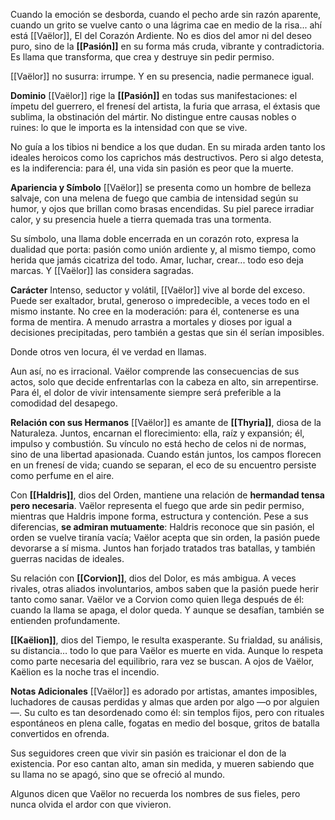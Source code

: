 Cuando la emoción se desborda, cuando el pecho arde sin razón aparente, cuando un grito se vuelve canto o una lágrima cae en medio de la risa... ahí está [[Vaëlor]], El del Corazón Ardiente. No es dios del amor ni del deseo puro, sino de la **[[Pasión]]** en su forma más cruda, vibrante y contradictoria. Es llama que transforma, que crea y destruye sin pedir permiso.

[[Vaëlor]] no susurra: irrumpe. Y en su presencia, nadie permanece igual.

**Dominio**
[[Vaëlor]] rige la **[[Pasión]]** en todas sus manifestaciones: el ímpetu del guerrero, el frenesí del artista, la furia que arrasa, el éxtasis que sublima, la obstinación del mártir. No distingue entre causas nobles o ruines: lo que le importa es la intensidad con que se vive.

No guía a los tibios ni bendice a los que dudan. En su mirada arden tanto los ideales heroicos como los caprichos más destructivos. Pero si algo detesta, es la indiferencia: para él, una vida sin pasión es peor que la muerte.

**Apariencia y Símbolo**
[[Vaëlor]] se presenta como un hombre de belleza salvaje, con una melena de fuego que cambia de intensidad según su humor, y ojos que brillan como brasas encendidas. Su piel parece irradiar calor, y su presencia huele a tierra quemada tras una tormenta.

Su símbolo, una llama doble encerrada en un corazón roto, expresa la dualidad que porta: pasión como unión ardiente y, al mismo tiempo, como herida que jamás cicatriza del todo. Amar, luchar, crear... todo eso deja marcas. Y [[Vaëlor]] las considera sagradas.

**Carácter**
Intenso, seductor y volátil, [[Vaëlor]] vive al borde del exceso. Puede ser exaltador, brutal, generoso o impredecible, a veces todo en el mismo instante. No cree en la moderación: para él, contenerse es una forma de mentira. A menudo arrastra a mortales y dioses por igual a decisiones precipitadas, pero también a gestas que sin él serían imposibles.

Donde otros ven locura, él ve verdad en llamas.

Aun así, no es irracional. Vaëlor comprende las consecuencias de sus actos, solo que decide enfrentarlas con la cabeza en alto, sin arrepentirse. Para él, el dolor de vivir intensamente siempre será preferible a la comodidad del desapego.

**Relación con sus Hermanos**
[[Vaëlor]] es amante de **[[Thyria]]**, diosa de la Naturaleza. Juntos, encarnan el florecimiento: ella, raíz y expansión; él, impulso y combustión. Su vínculo no está hecho de celos ni de normas, sino de una libertad apasionada. Cuando están juntos, los campos florecen en un frenesí de vida; cuando se separan, el eco de su encuentro persiste como perfume en el aire.

Con **[[Haldris]]**, dios del Orden, mantiene una relación de **hermandad tensa pero necesaria**. Vaëlor representa el fuego que arde sin pedir permiso, mientras que Haldris impone forma, estructura y contención. Pese a sus diferencias, **se admiran mutuamente**: Haldris reconoce que sin pasión, el orden se vuelve tiranía vacía; Vaëlor acepta que sin orden, la pasión puede devorarse a sí misma. Juntos han forjado tratados tras batallas, y también guerras nacidas de ideales.

Su relación con **[[Corvion]]**, dios del Dolor, es más ambigua. A veces rivales, otras aliados involuntarios, ambos saben que la pasión puede herir tanto como sanar. Vaëlor ve a Corvion como quien llega después de él: cuando la llama se apaga, el dolor queda. Y aunque se desafían, también se entienden profundamente.

**[[Kaëlion]]**, dios del Tiempo, le resulta exasperante. Su frialdad, su análisis, su distancia… todo lo que para Vaëlor es muerte en vida. Aunque lo respeta como parte necesaria del equilibrio, rara vez se buscan. A ojos de Vaëlor, Kaëlion es la noche tras el incendio.

**Notas Adicionales**
[[Vaëlor]] es adorado por artistas, amantes imposibles, luchadores de causas perdidas y almas que arden por algo —o por alguien—. Su culto es tan desordenado como él: sin templos fijos, pero con rituales espontáneos en plena calle, fogatas en medio del bosque, gritos de batalla convertidos en ofrenda.

Sus seguidores creen que vivir sin pasión es traicionar el don de la existencia. Por eso cantan alto, aman sin medida, y mueren sabiendo que su llama no se apagó, sino que se ofreció al mundo.

Algunos dicen que Vaëlor no recuerda los nombres de sus fieles, pero nunca olvida el ardor con que vivieron.



[^0]: [[Historia y Mitología]]
[^1]: [[Los Dioses]]
[^2]: [[Segunda Generación de Dioses]]
[^3]: [[Los 12 Patrones]]